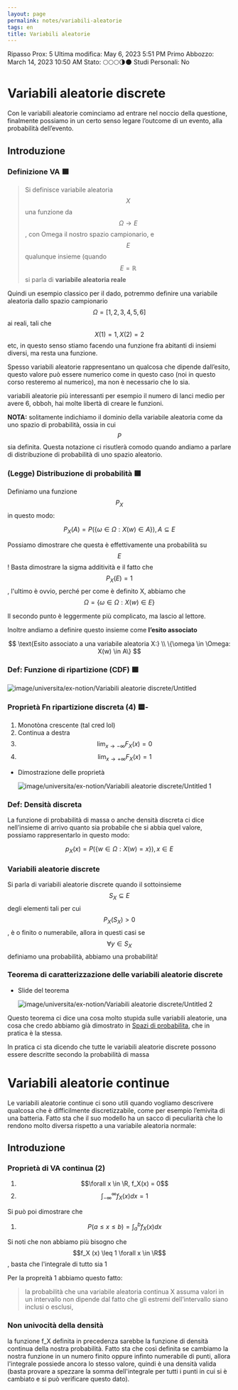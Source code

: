 ```yaml
---
layout: page
permalink: notes/variabili-aleatorie
tags: en
title: Variabili aleatorie
---
```


Ripasso Prox: 5
Ultima modifica: May 6, 2023 5:51 PM
Primo Abbozzo: March 14, 2023 10:50 AM
Stato: 🌕🌕🌕🌗🌑
Studi Personali: No

# Variabili aleatorie discrete

Con le variabili aleatorie cominciamo ad entrare nel noccio della questione, finalmente possiamo in un certo senso legare l’outcome di un evento, alla probabilità dell’evento.

## Introduzione

### Definizione VA 🟩

> Si definisce variabile aleatoria $$X$$ una funzione da $$\Omega \to E$$, con Omega il nostro spazio campionario, e $$E$$ qualunque insieme (quando $$E = \mathbb{R}$$ si parla di **variabile aleatoria reale**
>

Quindi un esempio classico per il dado, potremmo definire una variabile aleatoria dallo spazio campionario $$\Omega = [1, 2, 3, 4, 5, 6]$$ ai reali, tali che $$X(1) = 1, X(2) = 2$$ etc, in questo senso stiamo facendo una funzione fra abitanti di insiemi diversi, ma resta una funzione.

Spesso variabili aleatorie rappresentano un qualcosa che dipende dall’esito, questo valore può essere numerico come in questo caso (noi in questo corso resteremo al numerico), ma non è necessario che lo sia.

variabili aleatorie più interessanti per esempio il numero di lanci medio per avere 6, obboh, hai molte libertà di creare le funzioni.

**NOTA:** solitamente indichiamo il dominio della variabile aleatoria come da uno spazio di probabilità, ossia in cui  $$P$$ sia definita. Questa notazione ci risutlerà comodo quando andiamo a parlare di distribuzione di probabilità di uno spazio aleatorio.

### (Legge) Distribuzione di probabilità 🟩

Definiamo una funzione $$P_X$$ in questo modo:


$$
P_X(A) = P(\{\omega \in \Omega: X(w) \in A\}), A \subseteq E
$$


Possiamo dimostrare che questa è effettivamente una probabilità su $$E$$! Basta dimostrare la sigma additività e il fatto che $$P_X(E) = 1$$, l'ultimo è ovvio, perché per come è definito X, abbiamo che $$\Omega = \{\omega \in \Omega: X(w) \in E\}$$

Il secondo punto è leggermente più complicato, ma lascio al lettore.

Inoltre andiamo a definire questo insieme come **l’esito associato**


$$
\text{Esito associato a una variabile aleatoria X:} \\
\{\omega \in \Omega: X(w) \in A\}
$$


### Def: Funzione di ripartizione (CDF) 🟩

<img src="/images/notes/image/universita/ex-notion/Variabili aleatorie discrete/Untitled.png" alt="image/universita/ex-notion/Variabili aleatorie discrete/Untitled">

### Proprietà Fn ripartizione discreta (4) 🟨-

1. Monotòna crescente (tal cred lol)
2. Continua a destra
3. $$\lim_{x \to -\infty} F_X(x) = 0$$
4. $$\lim_{x \to +\infty} F_X(x) = 1$$
- Dimostrazione delle proprietà

    <img src="/images/notes/image/universita/ex-notion/Variabili aleatorie discrete/Untitled 1.png" alt="image/universita/ex-notion/Variabili aleatorie discrete/Untitled 1">


### Def: Densità discreta

La funzione di probabilità di massa o anche densità discreta ci dice nell’insieme di arrivo quanto sia probabile che si abbia quel valore, possiamo rappresentarlo in questo modo:


$$
p_X(x) = P(\{w\in \Omega: X(w) = x\}), x\in E
$$


### Variabili aleatorie discrete

Si parla di variabili aleatorie discrete quando il sottoinsieme $$S_X \subseteq E$$ degli elementi tali per cui $$P_X(S_X) > 0$$, è o finito o numerabile, allora in questi casi se $$\forall y \in S_X$$ definiamo una probabilità, abbiamo una probabilità!

### Teorema di caratterizzazione delle variabili aleatorie discrete

- Slide del teorema

    <img src="/images/notes/image/universita/ex-notion/Variabili aleatorie discrete/Untitled 2.png" alt="image/universita/ex-notion/Variabili aleatorie discrete/Untitled 2">


Questo teorema ci dice una cosa molto stupida sulle variabili aleatorie, una cosa che credo abbiamo già dimostrato in [Spazi di probabilita](/notes/spazi-di-probabilita), che in pratica è la stessa.

In pratica ci sta dicendo che tutte le variabili aleatorie discrete possono essere descritte secondo la probabilità di massa


# Variabili aleatorie continue

Le variabili aleatorie continue ci sono utili quando vogliamo descrivere qualcosa che è difficilmente discretizzabile, come per esempio l’emivita di una batteria. Fatto sta che il suo modello ha un sacco di peculiarità che lo rendono molto diversa rispetto a una variabile aleatoria normale:

## Introduzione

### Proprietà di VA continua (2)

1. $$\forall x \in \R, f_X(x) = 0$$
2.  $$\int_{-\infty}^\infty f_X(x)dx = 1$$

Si può poi dimostrare che

1. $$P(a \leq x\leq b) = \int_a^bf_X(x)dx$$

Si noti che non abbiamo più bisogno che $$f_X (x) \leq 1 \forall x \in \R$$, basta che l'integrale di tutto sia 1

Per la propreità 1 abbiamo questo fatto:

> la probabilità che una variabile aleatoria continua X assuma valori in un intervallo non dipende dal fatto che gli estremi dell’intervallo siano inclusi o esclusi,
>

### Non univocità della densità

la funzione f_X definita in precedenza sarebbe la funzione di densità continua della nostra probabilità. Fatto sta che così definita se cambiamo la nostra funzione in un numero finito oppure infinto numerabile di punti, allora l'integrale possiede ancora lo stesso valore, quindi è una densità valida (basta provare a spezzare la somma dell'integrale per tutti i punti in cui si è cambiato e si può verificare questo dato).